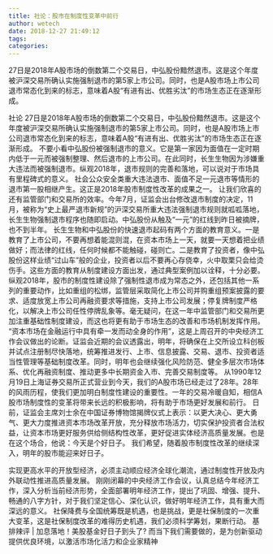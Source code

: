 ```yaml
---
title: 社论：股市在制度性变革中前行
author: wetech
date: 2018-12-27 21:49:12
tags: 
categories: 
---
```

27日是2018年A股市场的倒数第二个交易日，中弘股份黯然退市。这是这个年度被沪深交易所确认实施强制退市的第5家上市公司。同时，也是A股市场上市公司退市常态化到来的标志，意味着A股“有进有出、优胜劣汰”的市场生态正在逐渐形成。
<!-- more -->
社论
27日是2018年A股市场的倒数第二个交易日，中弘股份黯然退市。这是这个年度被沪深交易所确认实施强制退市的第5家上市公司。同时，也是A股市场上市公司退市常态化到来的标志，意味着A股“有进有出、优胜劣汰”的市场生态正在逐渐形成。
不要小看中弘股份被强制退市的意义。它是第一家因为面值在一定时期内低于一元而被强制整理、然后退市的上市公司。在此同时，长生生物因为涉嫌重大违法而被强制退市。纵观2018年，退市规则的完善和落地，可以说对于市场具有里程碑式的意义。
社会公众安全类重大违法退市、面值不足一元退市等情形的退市第一股相继产生。这正是2018年股市制度性改革的成果之一。
让我们欣喜的还有监管部门和交易所的效率。今年7月，证监会出台修改退市制度的决定，11月，被称为“史上最严退市新规”的沪深交易所重大违法强制退市规则就呱呱落地，长生生物强制退市程序也随即启动。中弘股份从触及“一元”的红线到昨日被摘牌，也不到半年。
长生生物和中弘股份的快速退市起码有两个方面的教育意义。一是教育了上市公司，不要再想着能混则混，在资本市场上一天，就要一天想着把业绩做好；而法律的红线，任何时候都不能触碰，碰则亡。二是教育了投资者，像中弘股份这样业绩“过山车”般的企业，投资者以后不要再心存侥幸，火中取栗只会给烫伤手。这些方面的教育从制度建设方面出发，通过典型案例加以诠释，十分必要。
纵观2018年，股市的制度性建设除了强制性退市成为常态之外，还包括其他一系列的重要动作，比如重组的松绑，监管层采取简化上市公司并购重组预案披露的要求、适度放宽上市公司再融资要求等措施，支持上市公司发展；停复牌制度严格化，以解决上市公司任性停牌乱象等。毫无疑问，在这一年中监管部门和交易所更加注重基础性制度建设，而这也将更有助于市场生态的改善和市场机制发挥作用。
“资本市场在金融运行中具有牵一发而动全身的作用”，这是上周召开的中央经济工作会议做出的论断。证监会近期的会议透露出，明年，将确保在上交所设立科创板并试点注册制尽快落地，统筹推进发行、上市、信息披露、交易、退市、投资者适当性管理等基础制度改革。同时，明年也会继续强化风险防范、健全多层次市场体系、优化再融资制度、推动更多中长期资金入市、完善交易制度等。
从1990年12月19日上海证券交易所正式营业到今天，我们的A股市场已经走过了28年。28年的风雨历程，使我们更加明白制度性建设的重要性。一年的交易冷暖自知，相信A股市场制度性的变革将带来长远的积极影响，将有助于市场更好发展和前行。
日前，证监会主席刘士余在中国证券博物馆揭牌仪式上表示：以更大决心、更大勇气、更大力度推进资本市场改革开放，充分释放市场活力，切实保护投资者合法权益，让资本市场更好服务供给侧结构性改革，更好促进实体经济高质量发展。也是在这个场合，他说：今天是个好日子。
我们希望，随着股市制度性改革的继续深入，明年的股市能迎来好日子。
 
 
实现更高水平的开放型经济，必须主动顺应经济全球化潮流，通过制度性开放及内外联动性推进高质量发展。
刚刚闭幕的中央经济工作会议，认真总结今年经济工作，深入分析当前经济形势，全面部署明年经济工作，提出了巩固、增强、提升、畅通的八字方针，对于我们坚定信心、深化认识，做好明年经济工作，具有重大而深远的意义。
社保降费与全国统筹既是机遇，也是挑战，更是社保制度的一次重大变革，这是社保制度改革的难得历史机遇，我们必须科学筹划，果断行动。
基排辣评 | 加息落地！美股基金好日子到头了?
而当下我们需要做的，是为创新驱动提供优良环境，以激活市场化活力和企业家精神
